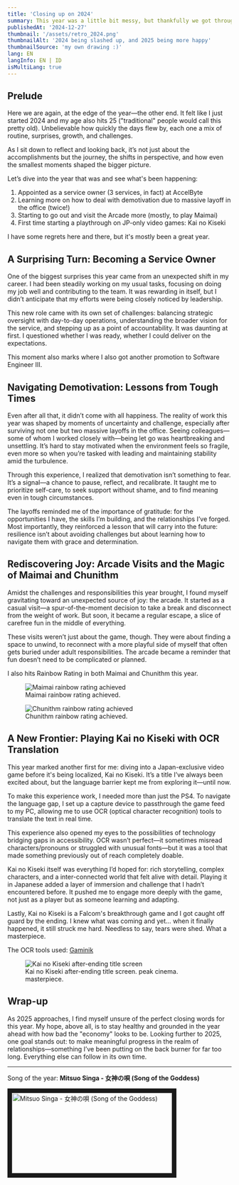 ```yaml
---
title: 'Closing up on 2024'
summary: This year was a little bit messy, but thankfully we got through
publishedAt: '2024-12-27'
thumbnail: '/assets/retro_2024.png'
thumbnailAlt: '2024 being slashed up, and 2025 being more happy'
thumbnailSource: 'my own drawing :)'
lang: EN
langInfo: EN | ID
isMultiLang: true
---
```


## Prelude

Here we are again, at the edge of the year—the other end. It felt like I just started 2024 and my age also hits 25 ("traditional" people would call this pretty old). Unbelievable how quickly the days flew by, each one a mix of routine, surprises, growth, and challenges.

As I sit down to reflect and looking back, it’s not just about the accomplishments but the journey, the shifts in perspective, and how even the smallest moments shaped the bigger picture.

Let’s dive into the year that was and see what's been happening:

1. Appointed as a service owner (3 services, in fact) at AccelByte
2. Learning more on how to deal with demotivation due to massive layoff in the office (twice!)
3. Starting to go out and visit the Arcade more (mostly, to play Maimai)
4. First time starting a playthrough on JP-only video games: Kai no Kiseki

I have some regrets here and there, but it's mostly been a great year.

## A Surprising Turn: Becoming a Service Owner

One of the biggest surprises this year came from an unexpected shift in my career. I had been steadily working on my usual tasks, focusing on doing my job well and contributing to the team. It was rewarding in itself, but I didn’t anticipate that my efforts were being closely noticed by leadership.

This new role came with its own set of challenges: balancing strategic oversight with day-to-day operations, understanding the broader vision for the service, and stepping up as a point of accountability. It was daunting at first. I questioned whether I was ready, whether I could deliver on the expectations.

This moment also marks where I also got another promotion to Software Engineer III.

## Navigating Demotivation: Lessons from Tough Times

Even after all that, it didn’t come with all happiness. The reality of work this year was shaped by moments of uncertainty and challenge, especially after surviving not one but two massive layoffs in the office. Seeing colleagues—some of whom I worked closely with—being let go was heartbreaking and unsettling. It’s hard to stay motivated when the environment feels so fragile, even more so when you’re tasked with leading and maintaining stability amid the turbulence.

Through this experience, I realized that demotivation isn’t something to fear. It’s a signal—a chance to pause, reflect, and recalibrate. It taught me to prioritize self-care, to seek support without shame, and to find meaning even in tough circumstances.

The layoffs reminded me of the importance of gratitude: for the opportunities I have, the skills I’m building, and the relationships I’ve forged. Most importantly, they reinforced a lesson that will carry into the future: resilience isn’t about avoiding challenges but about learning how to navigate them with grace and determination.

## Rediscovering Joy: Arcade Visits and the Magic of Maimai and Chunithm

Amidst the challenges and responsibilities this year brought, I found myself gravitating toward an unexpected source of joy: the arcade. It started as a casual visit—a spur-of-the-moment decision to take a break and disconnect from the weight of work. But soon, it became a regular escape, a slice of carefree fun in the middle of everything.

These visits weren’t just about the game, though. They were about finding a space to unwind, to reconnect with a more playful side of myself that often gets buried under adult responsibilities. The arcade became a reminder that fun doesn’t need to be complicated or planned.

I also hits Rainbow Rating in both Maimai and Chunithm this year.

<figure>
    <img src="/assets/rainbow_maimai.png"
         alt="Maimai rainbow rating achieved">
    <figcaption classname="text-slate-500 text-center break-all">Maimai rainbow rating achieved.</figcaption>
</figure>
<figure>
    <img src="/assets/rainbow_chunithm.png"
         alt="Chunithm rainbow rating achieved">
    <figcaption classname="text-slate-500 text-center break-all">Chunithm rainbow rating achieved.</figcaption>
</figure>

## A New Frontier: Playing Kai no Kiseki with OCR Translation

This year marked another first for me: diving into a Japan-exclusive video game before it's being localized, Kai no Kiseki. It’s a title I’ve always been excited about, but the language barrier kept me from exploring it—until now.

To make this experience work, I needed more than just the PS4. To navigate the language gap, I set up a capture device to passthrough the game feed to my PC, allowing me to use OCR (optical character recognition) tools to translate the text in real time.

This experience also opened my eyes to the possibilities of technology bridging gaps in accessibility. OCR wasn’t perfect—it sometimes misread characters/pronouns or struggled with unusual fonts—but it was a tool that made something previously out of reach completely doable.

Kai no Kiseki itself was everything I’d hoped for: rich storytelling, complex characters, and a inter-connected world that felt alive with detail. Playing it in Japanese added a layer of immersion and challenge that I hadn’t encountered before. It pushed me to engage more deeply with the game, not just as a player but as someone learning and adapting.

Lastly, Kai no Kiseki is a Falcom's breakthrough game and I got caught off guard by the ending. I knew what was coming and yet… when it finally happened, it still struck me hard. Needless to say, tears were shed. What a masterpiece.

The OCR tools used: [Gaminik](https://www.gaminik.net/)

<figure>
    <img src="/assets/kai_title.png"
         alt="Kai no Kiseki after-ending title screen">
    <figcaption classname="text-slate-500 text-center break-all">Kai no Kiseki after-ending title screen. peak cinema. masterpiece.</figcaption>
</figure>

## Wrap-up

As 2025 approaches, I find myself unsure of the perfect closing words for this year. My hope, above all, is to stay healthy and grounded in the year ahead with how bad the "economy" looks to be. Looking further to 2025, one goal stands out: to make meaningful progress in the realm of relationships—something I’ve been putting on the back burner for far too long. Everything else can follow in its own time.

---

Song of the year: **Mitsuo Singa - 女神の唄 (Song of the Goddess)**

<a href="https://www.youtube.com/watch?v=uB79Y7glNPk" target="_blank">
 <img src="/assets/kai_song.png" alt="Mitsuo Singa - 女神の唄 (Song of the Goddess)" width="360" height="180" border="10" />
</a>
